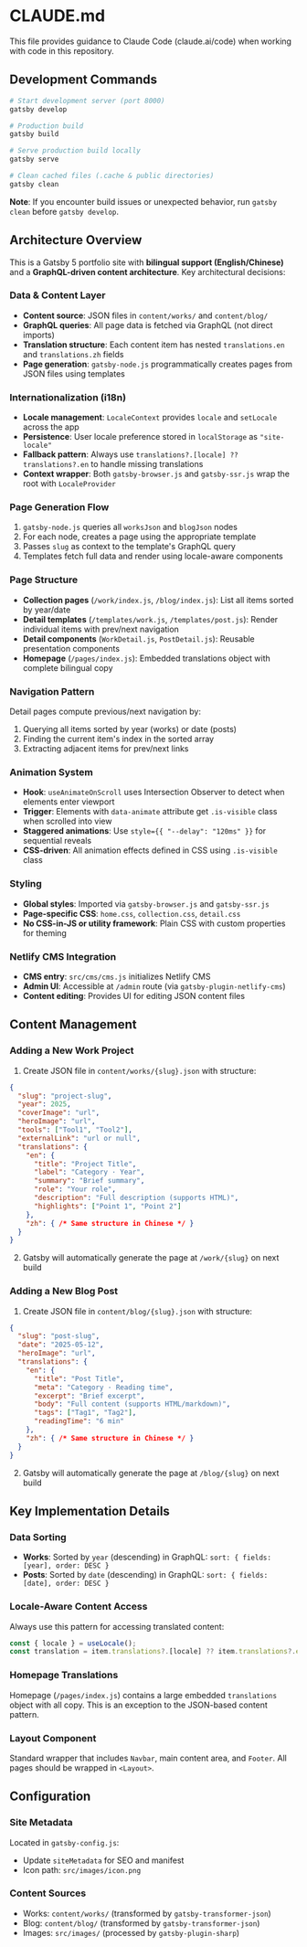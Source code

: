 # CLAUDE.md

This file provides guidance to Claude Code (claude.ai/code) when working with code in this repository.

## Development Commands

```bash
# Start development server (port 8000)
gatsby develop

# Production build
gatsby build

# Serve production build locally
gatsby serve

# Clean cached files (.cache & public directories)
gatsby clean
```

**Note**: If you encounter build issues or unexpected behavior, run `gatsby clean` before `gatsby develop`.

## Architecture Overview

This is a Gatsby 5 portfolio site with **bilingual support (English/Chinese)** and a **GraphQL-driven content architecture**. Key architectural decisions:

### Data & Content Layer
- **Content source**: JSON files in `content/works/` and `content/blog/`
- **GraphQL queries**: All page data is fetched via GraphQL (not direct imports)
- **Translation structure**: Each content item has nested `translations.en` and `translations.zh` fields
- **Page generation**: `gatsby-node.js` programmatically creates pages from JSON files using templates

### Internationalization (i18n)
- **Locale management**: `LocaleContext` provides `locale` and `setLocale` across the app
- **Persistence**: User locale preference stored in `localStorage` as `"site-locale"`
- **Fallback pattern**: Always use `translations?.[locale] ?? translations?.en` to handle missing translations
- **Context wrapper**: Both `gatsby-browser.js` and `gatsby-ssr.js` wrap the root with `LocaleProvider`

### Page Generation Flow
1. `gatsby-node.js` queries all `worksJson` and `blogJson` nodes
2. For each node, creates a page using the appropriate template
3. Passes `slug` as context to the template's GraphQL query
4. Templates fetch full data and render using locale-aware components

### Page Structure
- **Collection pages** (`/work/index.js`, `/blog/index.js`): List all items sorted by year/date
- **Detail templates** (`/templates/work.js`, `/templates/post.js`): Render individual items with prev/next navigation
- **Detail components** (`WorkDetail.js`, `PostDetail.js`): Reusable presentation components
- **Homepage** (`/pages/index.js`): Embedded translations object with complete bilingual copy

### Navigation Pattern
Detail pages compute previous/next navigation by:
1. Querying all items sorted by year (works) or date (posts)
2. Finding the current item's index in the sorted array
3. Extracting adjacent items for prev/next links

### Animation System
- **Hook**: `useAnimateOnScroll` uses Intersection Observer to detect when elements enter viewport
- **Trigger**: Elements with `data-animate` attribute get `.is-visible` class when scrolled into view
- **Staggered animations**: Use `style={{ "--delay": "120ms" }}` for sequential reveals
- **CSS-driven**: All animation effects defined in CSS using `.is-visible` class

### Styling
- **Global styles**: Imported via `gatsby-browser.js` and `gatsby-ssr.js`
- **Page-specific CSS**: `home.css`, `collection.css`, `detail.css`
- **No CSS-in-JS or utility framework**: Plain CSS with custom properties for theming

### Netlify CMS Integration
- **CMS entry**: `src/cms/cms.js` initializes Netlify CMS
- **Admin UI**: Accessible at `/admin` route (via `gatsby-plugin-netlify-cms`)
- **Content editing**: Provides UI for editing JSON content files

## Content Management

### Adding a New Work Project
1. Create JSON file in `content/works/{slug}.json` with structure:
```json
{
  "slug": "project-slug",
  "year": 2025,
  "coverImage": "url",
  "heroImage": "url",
  "tools": ["Tool1", "Tool2"],
  "externalLink": "url or null",
  "translations": {
    "en": {
      "title": "Project Title",
      "label": "Category · Year",
      "summary": "Brief summary",
      "role": "Your role",
      "description": "Full description (supports HTML)",
      "highlights": ["Point 1", "Point 2"]
    },
    "zh": { /* Same structure in Chinese */ }
  }
}
```
2. Gatsby will automatically generate the page at `/work/{slug}` on next build

### Adding a New Blog Post
1. Create JSON file in `content/blog/{slug}.json` with structure:
```json
{
  "slug": "post-slug",
  "date": "2025-05-12",
  "heroImage": "url",
  "translations": {
    "en": {
      "title": "Post Title",
      "meta": "Category · Reading time",
      "excerpt": "Brief excerpt",
      "body": "Full content (supports HTML/markdown)",
      "tags": ["Tag1", "Tag2"],
      "readingTime": "6 min"
    },
    "zh": { /* Same structure in Chinese */ }
  }
}
```
2. Gatsby will automatically generate the page at `/blog/{slug}` on next build

## Key Implementation Details

### Data Sorting
- **Works**: Sorted by `year` (descending) in GraphQL: `sort: { fields: [year], order: DESC }`
- **Posts**: Sorted by `date` (descending) in GraphQL: `sort: { fields: [date], order: DESC }`

### Locale-Aware Content Access
Always use this pattern for accessing translated content:
```javascript
const { locale } = useLocale();
const translation = item.translations?.[locale] ?? item.translations?.en;
```

### Homepage Translations
Homepage (`/pages/index.js`) contains a large embedded `translations` object with all copy. This is an exception to the JSON-based content pattern.

### Layout Component
Standard wrapper that includes `Navbar`, main content area, and `Footer`. All pages should be wrapped in `<Layout>`.

## Configuration

### Site Metadata
Located in `gatsby-config.js`:
- Update `siteMetadata` for SEO and manifest
- Icon path: `src/images/icon.png`

### Content Sources
- Works: `content/works/` (transformed by `gatsby-transformer-json`)
- Blog: `content/blog/` (transformed by `gatsby-transformer-json`)
- Images: `src/images/` (processed by `gatsby-plugin-sharp`)
